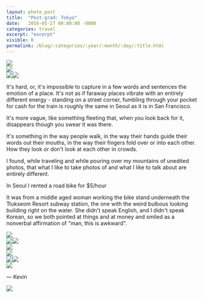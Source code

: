 ```yaml
---
layout: photo_post
title:  "Post-grad: Tokyo"
date:   2016-05-27 00:00:00 -0800
categories: travel
excerpt: "excerpt"
visible: 0
permalink: /blog/:categories/:year/:month/:day/:title.html
---
```


<div class='img fullbleed'><img src="/i/blog/tokyo/DSC00271.jpg"/></div>

<div class='fullbleed push'>
  <div class='img-grid grid-layout1'>
    <div class='img-container'>
      <img src='/i/blog/tokyo/DSC01229.jpg'>
    </div>
    <div class='grid-layout1-2'>
      <img src='/i/blog/tokyo/DSC01174.jpg'><img src='/i/blog/tokyo/DSC01284.jpg'>
    </div>
  </div>
</div>

It's hard, or, it's impossible to capture in a few words and sentences the emotion of a place. It's not as if faraway places vibrate with an entirely different energy - standing on a street corner, fumbling through your pocket for cash for the train is roughly the same in Seoul as it is in San Francisco.

It's more vague, like something fleeting that, when you look back for it, disappears though you swear it was there.

It's something in the way people walk, in the way their hands guide their words out their mouths, in the way their fingers fold over or into each other. How they look or don't look at each other in crowds.

I found, while traveling and while pouring over my mountains of unedited photos, that what I like to take photos of and what I like to talk about are entirely different.

In Seoul I rented a road bike for $5/hour

It was from a middle aged woman working the bike stand underneath the Ttukseom Resort subway station, the one with the weird bulbous looking building right on the water. She didn't speak English, and I didn't speak Korean, so we both pointed at things and at money and smiled as a nonverbal affirmation of "man, this is awkward".

<div class='fullbleed push'>
  <div class='img-grid grid-layout1'>
    <div class='img-container'>
      <img src='/i/blog/tokyo/DSC01265.jpg'>
    </div>
    <div class='grid-layout1-2'>
      <img src='/i/blog/tokyo/DSC01268.jpg'><img src='/i/blog/tokyo/DSC01284.jpg'>
    </div>
    <div class='img-container'>
      <img src='/i/blog/tokyo/DSC01261.jpg'>
    </div>
  </div>
</div>

<div class='fullbleed push'>
  <div class='img-grid grid-layout1'>
    <div class='img-container'>
      <img src='/i/blog/tokyo/DSC00157.jpg'>
    </div>
    <div class='grid-layout1-2'>
      <img src='/i/blog/tokyo/DSC00160.jpg'><img src='/i/blog/tokyo/DSC00162.jpg'>
    </div>
    <div class='img-container'>
      <img src='/i/blog/tokyo/DSC00165.jpg'>
    </div>
  </div>
</div>

&mdash; Kevin

<div class='img fullbleed bottom'><img src="/i/blog/tokyo/DSC00314.jpg"/></div>
